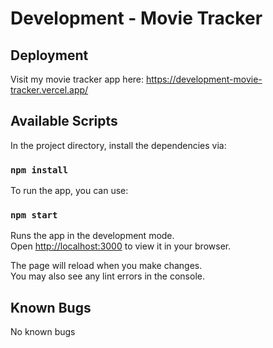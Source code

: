 # Development - Movie Tracker
## Deployment

Visit my movie tracker app here: <https://development-movie-tracker.vercel.app/>

## Available Scripts

In the project directory, install the dependencies via:

### `npm install`

To run the app, you can use:

### `npm start`

Runs the app in the development mode.\
Open [http://localhost:3000](http://localhost:3000) to view it in your browser.

The page will reload when you make changes.\
You may also see any lint errors in the console.

## Known Bugs
No known bugs
